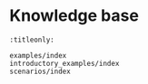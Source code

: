 # Knowledge base

```{toctree}
:titleonly:

examples/index
introductory_examples/index
scenarios/index

```